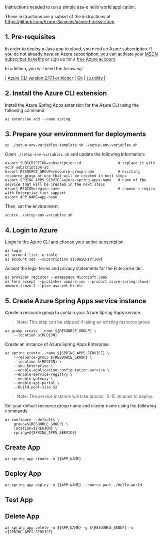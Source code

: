 Instructions needed to run a simple asa-e hello world application. 

These instructions are a subset of the instructions at https://github.com/Azure-Samples/acme-fitness-store

## 1. Pre-requisites

In order to deploy a Java app to cloud, you need
an Azure subscription. If you do not already have an Azure
subscription, you can activate your
[MSDN subscriber benefits](https://azure.microsoft.com/pricing/member-offers/msdn-benefits-details/)
or sign up for a
[free Azure account]((https://azure.microsoft.com/free/)).

In addition, you will need the following:

| [Azure CLI version 2.17.1 or higher](https://docs.microsoft.com/cli/azure/install-azure-cli?view=azure-cli-latest)
| [Git](https://git-scm.com/)
| [`jq` utility](https://stedolan.github.io/jq/download/)
|

## 2. Install the Azure CLI extension

Install the Azure Spring Apps extension for the Azure CLI using the following command

```shell
az extension add --name spring
```

## 3. Prepare your environment for deployments

```shell
cp ./setup-env-variables-template.sh ./setup-env-variables.sh
```

Open `./setup-env-variables.sh` and update the following information:

```shell
export SUBSCRIPTION=subscription-id                 # replace it with your subscription-id
export RESOURCE_GROUP=resource-group-name           # existing resource group or one that will be created in next steps
export SPRING_APPS_SERVICE=azure-spring-apps-name   # name of the service that will be created in the next steps
export REGION=region-name                           # choose a region with Enterprise tier support
export APP_NAME=app-name
```

Then, set the environment:

```shell
source ./setup-env-variables.sh
```

## 4. Login to Azure

Login to the Azure CLI and choose your active subscription. 

```shell
az login
az account list -o table
az account set --subscription ${SUBSCRIPTION}
```

Accept the legal terms and privacy statements for the Enterprise tier.

```shell
az provider register --namespace Microsoft.SaaS
az term accept --publisher vmware-inc --product azure-spring-cloud-vmware-tanzu-2 --plan asa-ent-hr-mtr
```

## 5. Create Azure Spring Apps service instance

Create a resource group to contain your Azure Spring Apps service.

> Note: This step can be skipped if using an existing resource group

```shell
az group create --name ${RESOURCE_GROUP} \
    --location ${REGION}
```

Create an instance of Azure Spring Apps Enterprise.

```shell
az spring create --name ${SPRING_APPS_SERVICE} \
    --resource-group ${RESOURCE_GROUP} \
    --location ${REGION} \
    --sku Enterprise \
    --enable-application-configuration-service \
    --enable-service-registry \
    --enable-gateway \
    --enable-api-portal \
    --build-pool-size S2 
```

> Note: The service instance will take around 10-15 minutes to deploy.

Set your default resource group name and cluster name using the following commands:

```shell
az configure --defaults \
    group=${RESOURCE_GROUP} \
    location=${REGION} \
    spring=${SPRING_APPS_SERVICE}
```

## Create App
```shell
az spring app create -n ${APP_NAME}
```

## Deploy App
```shell
az spring app deploy -n ${APP_NAME} --source-path ./hello-world
```
## Test App

## Delete App
```shell
az spring app delete -n ${APP_NAME} -g ${RESOURCE_GROUP} -s ${SPRING_APPS_SERVICE}
```
